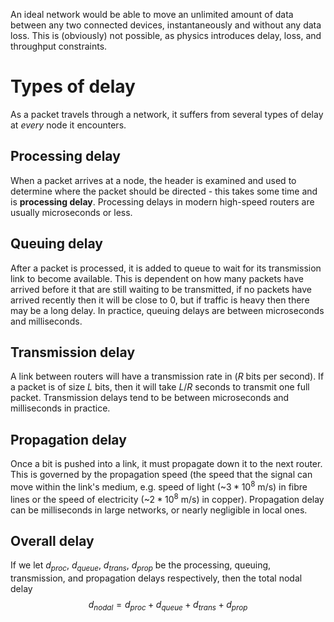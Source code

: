 An ideal network would be able to move an unlimited amount of data between any two connected devices, instantaneously and without any data loss. This is (obviously) not possible, as physics introduces delay, loss, and throughput constraints.
# Types of delay
As a packet travels through a network, it suffers from several types of delay at *every* node it encounters.
## Processing delay
When a packet arrives at a node, the header is examined and used to determine where the packet should be directed - this takes some time and is **processing delay**. Processing delays in modern high-speed routers are usually microseconds or less.
## Queuing delay
After a packet is processed, it is added to queue to wait for its transmission link to become available. This is dependent on how many packets have arrived before it that are still waiting to be transmitted, if no packets have arrived recently then it will be close to 0, but if traffic is heavy then there may be a long delay. In practice, queuing delays are between microseconds and milliseconds.
## Transmission delay
A link between routers will have a transmission rate in ($R$ bits per second). If a packet is of size $L$ bits, then it will take $L/R$ seconds to transmit one full packet. Transmission delays tend to be between microseconds and milliseconds in practice.
## Propagation delay
Once a bit is pushed into a link, it must propagate down it to the next router. This is governed by the propagation speed (the speed that the signal can move within the link's medium, e.g. speed of light (~$3*10^8\text{ m/s}$) in fibre lines or the speed of electricity (~$2*10^8\text{ m/s}$) in copper). Propagation delay can be milliseconds in large networks, or nearly negligible in local ones.

## Overall delay
If we let $d_{proc}$, $d_{queue}$, $d_{trans}$, $d_{prop}$ be the processing, queuing, transmission, and propagation delays respectively, then the total nodal delay
$$d_{nodal}=d_{proc}+d_{queue}+d_{trans}+d_{prop}$$
